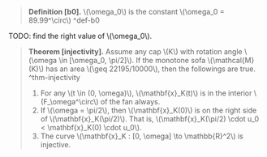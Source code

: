 > **Definition \[b0\].** \\(\omega\_0\\) is the constant \\(\omega\_0 = 89.99^\circ\\) ^def-b0

TODO: find the right value of \\(\omega\_0\\).

> **Theorem \[injectivity\].** Assume any cap \\(K\\) with rotation angle \\(\omega \in \[\omega\_0, \pi/2\]\\). If the monotone sofa \\(\mathcal{M}(K)\\) has an area \\(\geq 22195/10000\\), then the followings are true. ^thm-injectivity
>
> 1.  For any \\(t \in (0, \omega)\\), \\(\mathbf{x}\_K(t)\\) is in the interior \\(F\_\omega^\circ\\) of the fan always.
> 2.  If \\(\omega = \pi/2\\), then \\(\mathbf{x}\_K(0)\\) is on the right side of \\(\mathbf{x}\_K(\pi/2)\\). That is, \\(\mathbf{x}\_K(\pi/2) \cdot u\_0 &lt; \mathbf{x}\_K(0) \cdot u\_0\\).
> 3.  The curve \\(\mathbf{x}\_K : \[0, \omega\] \to \mathbb{R}^2\\) is injective.
